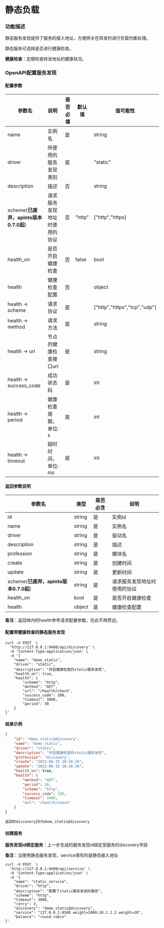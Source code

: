 # 静态负载



### 功能描述

静态服务发现提供了服务的接入地址，方便网关在转发时进行负载均衡处理。

静态服务可选择是否进行健康检查。



**健康检查**：定期检查转发地址的健康状况。

### OpenAPI配置服务发现

#### 配置参数


| 参数名                                | 说明                         | 是否必填 | 默认值 | 值可能性                     |
| ------------------------------------- | :--------------------------- | -------- | ------ | ---------------------------- |
| name                                  | 实例名                       | 是       |        | string                       |
| driver                                | 所使用的服务发现类别         | 是       |        | "static"                     |
| description                           | 描述                         | 否       |        | string                       |
| scheme(**已废弃，apinto版本0.7.0起**) | 请求服务发现地址时使用的协议 | 否       | "http" | ["http","https]              |
| health_on                             | 是否开启健康检查             | 否       | false  | bool                         |
| health                                | 健康检查配置                 | 否       |        | object                       |
| health -> scheme                      | 请求协议                     | 是       |        | ["http","https","tcp","udp"] |
| health -> method                      | 请求方法                     | 是       |        | string                       |
| health -> url                         | 节点的健康检查接口url        | 是       |        | string                       |
| health -> success_code                | 成功状态码                   | 是       |        | int                          |
| health -> period                      | 健康检查周期，单位: s        | 是       |        | int                          |
| health -> timeout                     | 超时时间，单位: ms           | 是       |        | int                          |



#### 返回参数说明


| 参数名                                | 类型   | 是否必含 | 说明                         |
| ------------------------------------- | ------ | -------- | ---------------------------- |
| id                                    | string | 是       | 实例id                       |
| name                                  | string | 是       | 实例名                       |
| driver                                | string | 是       | 驱动名                       |
| description                           | string | 是       | 描述                         |
| profession                            | string | 是       | 模块名                       |
| create                                | string | 是       | 创建时间                     |
| update                                | string | 是       | 更新时间                     |
| scheme(**已废弃，apinto版本0.7.0起**) | string | 是       | 请求服务发现地址时使用的协议 |
| health_on                             | bool   | 是       | 是否开启健康检查             |
| health                                | object | 是       | 健康检查配置                 |

**备注**：返回体内的health参考请求配置参数，在此不再赘述。



#### 配置带健康检查的静态服务发现

```shell
curl -X POST  \
  'http://127.0.0.1:9400/api/discovery' \
  -H 'Content-Type:application/json' \
  -d '{
  	"name": "demo_static",
	"driver": "static",
	"description": "开启健康检查的static服务发现",
	"health_on": true,
	"health": {
		"scheme": "http",
		"method": "GET",
		"url": "/health/check",
		"success_code": 200,
		"timeout": 3000,
		"period": 30
	}
}'
```



#### 结果示例

```json
{
	"id": "demo_static@discovery",
	"name": "demo_static",
	"driver": "static",
	"description": "开启健康检查的static服务发现",
	"profession": "discovery",
	"create": "2022-06-15 10:18:36",
	"update": "2022-06-15 10:18:36",
	"health_on": true,
	"health": {
		"method": "GET",
		"period": 30,
		"scheme": "http",
		"success_code": 200,
		"timeout": 3000,
		"url": "/health/check"
	}
}
```

```
返回的discoveryID为demo_static@discovery
```



#### 创建服务

**服务发现id绑定服务**：上一步生成的服务发现id绑定至服务的discovery字段

**备注**：当使用静态服务发现，service填写的是静态接入地址

```shell
curl -X POST  \
  'http://127.0.0.1:9400/api/service' \
  -H 'Content-Type:application/json' \
  -d '{
	"name": "static_service",
	"driver": "http",
	"description": "配置了static服务发现的服务",
	"scheme": "http",
	"timeout": 3000,
	"retry": 3,
	"discovery": "demo_static@discovery",
	"service": "127.0.0.1:8580 weight=1000;10.1.1.2 weight=10",
	"balance": "round-robin"
}'
```

